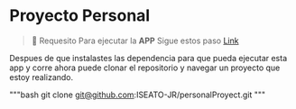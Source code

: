 # Proyecto Personal
> :memo: Requesito 
Para ejecutar la **APP**
Sigue estos paso
[Link](https://github.com/ISEATO-JR/Labs-SpeedTest/blob/main/Notas.txt)

Despues de que instalastes las dependencia para que pueda ejecutar esta app y corre 
ahora puede clonar el repositorio y navegar un proyecto que estoy realizando.

"""bash
git clone git@github.com:ISEATO-JR/personalProyect.git
"""

